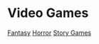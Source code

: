 # Video Games
[Fantasy](videogame/fantasy/fent.md) [Horror](videogame/horror) [Story Games](https://github.com/319SoftDev/wiki-project-group-row-2/tree/d3aa3b1403133980392d12bca5aa89d0cd22a3a0/videogame/storygame/)

